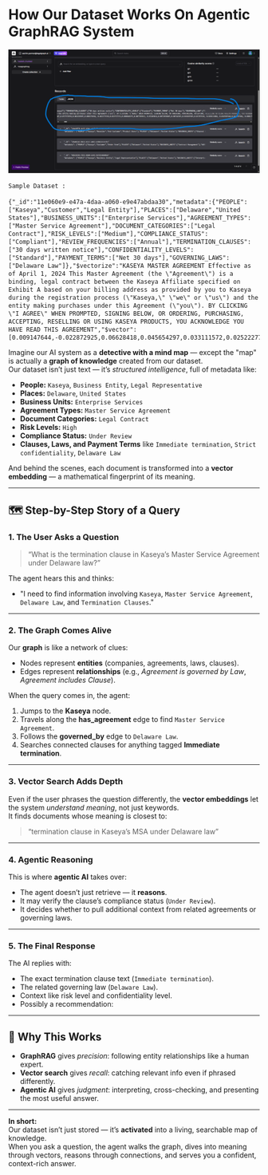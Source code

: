 # How Our Dataset Works On Agentic GraphRAG System

![Blank Flow Selection](./images/img-20.png)

```
Sample Dataset :

{"_id":"11e060e9-e47a-4daa-a060-e9e47abdaa30","metadata":{"PEOPLE":["Kaseya","Customer","Legal Entity"],"PLACES":["Delaware","United States"],"BUSINESS_UNITS":["Enterprise Services"],"AGREEMENT_TYPES":["Master Service Agreement"],"DOCUMENT_CATEGORIES":["Legal Contract"],"RISK_LEVELS":["Medium"],"COMPLIANCE_STATUS":["Compliant"],"REVIEW_FREQUENCIES":["Annual"],"TERMINATION_CLAUSES":["30 days written notice"],"CONFIDENTIALITY_LEVELS":["Standard"],"PAYMENT_TERMS":["Net 30 days"],"GOVERNING_LAWS":["Delaware Law"]},"$vectorize":"KASEYA MASTER AGREEMENT Effective as of April 1, 2024 This Master Agreement (the \"Agreement\") is a binding, legal contract between the Kaseya Affiliate specified on Exhibit A based on your billing address as provided by you to Kaseya during the registration process (\"Kaseya,\" \"we\" or \"us\") and the entity making purchases under this Agreement (\"you\"). BY CLICKING \"I AGREE\" WHEN PROMPTED, SIGNING BELOW, OR ORDERING, PURCHASING, ACCEPTING, RESELLING OR USING KASEYA PRODUCTS, YOU ACKNOWLEDGE YOU HAVE READ THIS AGREEMENT","$vector":[0.009147644,-0.022872925,0.06628418,0.045654297,0.033111572,0.025222778,-0.023284912,0.0066070557,-0.04067993,-0.012954712,0.070251465,0.03387451,0.0049858093,-0.0014095306,-0.039276123,0.033111572,-0.022903442,-0.0024738312,0.048187256,0.006855011,-0.039794922,-0.027542114,0.024215698,-0.002462387,0.037597656,0.062438965,0.008270264,-0.043273926,0.022537231,0.006046295,0.007789612,-0.07489014,0.0072898865,0.06744385,0.010169983,0.01763916,-0.020111084,-0.018569946,0.010787964,-0.0061798096,-0.009170532,-0.026748657,0.037597656,0.023071289,-0.032958984,-0.013381958,-0.03817749,-0.0048599243,0.0049209595,-0.037139893,0.003709793,0.01612854,0.009963989,0.012519836,-0.030471802,0.0068359375,0.07720947,0.035339355,-0.0036258698,0.018936157,0.01134491,-0.01676941,0.009101868,-0.04296875,-0.031677246,0.023773193,0.0009870529,0.031158447,-0.0032653809,-0.004009247,0.03274536,0.008834839,0.03527832,-0.048980713,0.01953125,-0.026611328,-0.023132324,0.023147583,0.041748047,0.068481445,-0.026062012,-0.02658081,-0.041778564,-0.03189087,0.07647705,-0.025375366,0.049865723,-0.005088806,0.037200928,-0.012763977,-0.0001693964,-0.016281128,0.024765015,-0.014564514,0.0038375854,-0.019699097,0.015136719,-0.0012292862,-0.0010108948,-0.01033783,-0.015266418,-0.05154419,-0.034820557,-0.031555176,0.008369446,-0.0016078949,-0.035186768,-0.006816864,0.0015048981,0.01322937,-0.035461426,-0.061187744,-0.0]}
```
Imagine our AI system as a **detective with a mind map** — except the "map" is actually a **graph of knowledge** created from our dataset.  
Our dataset isn’t just text — it’s *structured intelligence*, full of metadata like:

- **People:** `Kaseya`, `Business Entity`, `Legal Representative`
- **Places:** `Delaware`, `United States`
- **Business Units:** `Enterprise Services`
- **Agreement Types:** `Master Service Agreement`
- **Document Categories:** `Legal Contract`
- **Risk Levels:** `High`
- **Compliance Status:** `Under Review`
- **Clauses, Laws, and Payment Terms** like `Immediate termination`, `Strict confidentiality`, `Delaware Law`

And behind the scenes, each document is transformed into a **vector embedding** — a mathematical fingerprint of its meaning.

---

## 🗺 Step-by-Step Story of a Query

### **1. The User Asks a Question**
> “What is the termination clause in Kaseya’s Master Service Agreement under Delaware law?”

The agent hears this and thinks:
- "I need to find information involving `Kaseya`, `Master Service Agreement`, `Delaware Law`, and `Termination Clauses`."

---

### **2. The Graph Comes Alive**
Our **graph** is like a network of clues:
- Nodes represent **entities** (companies, agreements, laws, clauses).
- Edges represent **relationships** (e.g., *Agreement is governed by Law*, *Agreement includes Clause*).

When the query comes in, the agent:
1. Jumps to the **Kaseya** node.
2. Travels along the **has_agreement** edge to find `Master Service Agreement`.
3. Follows the **governed_by** edge to `Delaware Law`.
4. Searches connected clauses for anything tagged **Immediate termination**.

---

### **3. Vector Search Adds Depth**
Even if the user phrases the question differently, the **vector embeddings** let the system *understand meaning*, not just keywords.  
It finds documents whose meaning is closest to:
> “termination clause in Kaseya’s MSA under Delaware law”

---

### **4. Agentic Reasoning**
This is where **agentic AI** takes over:
- The agent doesn’t just retrieve — it **reasons**.
- It may verify the clause’s compliance status (`Under Review`).
- It decides whether to pull additional context from related agreements or governing laws.

---

### **5. The Final Response**
The AI replies with:
- The exact termination clause text (`Immediate termination`).
- The related governing law (`Delaware Law`).
- Context like risk level and confidentiality level.
- Possibly a recommendation:  

---

## 🎯 Why This Works
- **GraphRAG** gives *precision*: following entity relationships like a human expert.
- **Vector search** gives *recall*: catching relevant info even if phrased differently.
- **Agentic AI** gives *judgment*: interpreting, cross-checking, and presenting the most useful answer.

---

**In short:**  
Our dataset isn’t just stored — it’s **activated** into a living, searchable map of knowledge.  
When you ask a question, the agent walks the graph, dives into meaning through vectors, reasons through connections, and serves you a confident, context-rich answer.
